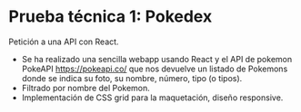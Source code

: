 # Prueba técnica 1: Pokedex
Petición a una API con React.

* Se ha realizado una sencilla webapp usando React y el API de pokemon PokeAPI https://pokeapi.co/ que nos devuelve un listado de Pokemons donde se indica su foto, su nombre, número, tipo (o tipos).
* Filtrado por nombre del Pokemon.
* Implementación de CSS grid para la maquetación, diseño responsive.

